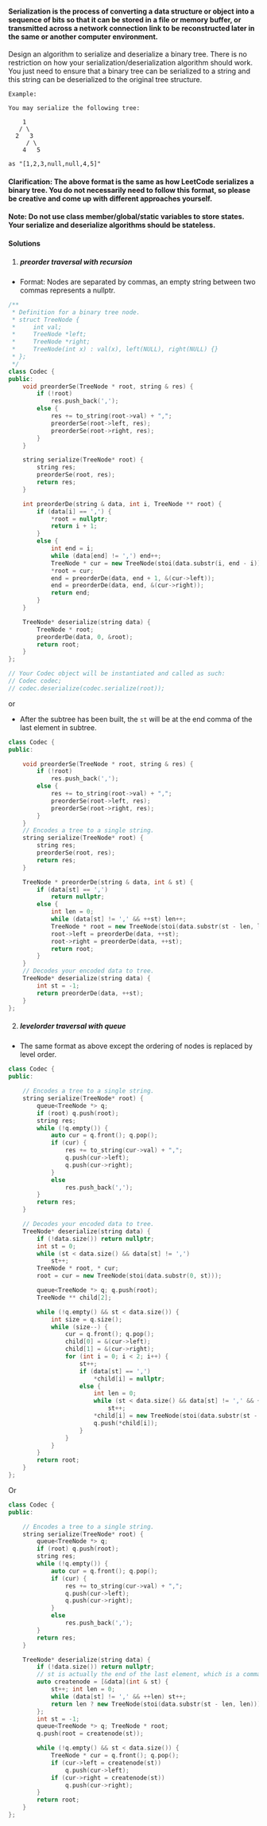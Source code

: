 #### Serialization is the process of converting a data structure or object into a sequence of bits so that it can be stored in a file or memory buffer, or transmitted across a network connection link to be reconstructed later in the same or another computer environment.

Design an algorithm to serialize and deserialize a binary tree. There is no restriction on how your serialization/deserialization algorithm should work. You just need to ensure that a binary tree can be serialized to a string and this string can be deserialized to the original tree structure.

```
Example: 

You may serialize the following tree:

    1
   / \
  2   3
     / \
    4   5

as "[1,2,3,null,null,4,5]"
```

#### Clarification: The above format is the same as how LeetCode serializes a binary tree. You do not necessarily need to follow this format, so please be creative and come up with different approaches yourself.

#### Note: Do not use class member/global/static variables to store states. Your serialize and deserialize algorithms should be stateless.

#### Solutions

1. ##### preorder traversal with recursion

- Format: Nodes are separated by commas, an empty string between two commas represents a nullptr.

```c++
/**
 * Definition for a binary tree node.
 * struct TreeNode {
 *     int val;
 *     TreeNode *left;
 *     TreeNode *right;
 *     TreeNode(int x) : val(x), left(NULL), right(NULL) {}
 * };
 */
class Codec {
public:
    void preorderSe(TreeNode * root, string & res) {
        if (!root)
            res.push_back(',');
        else {
            res += to_string(root->val) + ",";
            preorderSe(root->left, res);
            preorderSe(root->right, res);
        }
    }

    string serialize(TreeNode* root) {
        string res;
        preorderSe(root, res);
        return res;
    }

    int preorderDe(string & data, int i, TreeNode ** root) {
        if (data[i] == ',') {
            *root = nullptr;
            return i + 1;
        }
        else {
            int end = i;
            while (data[end] != ',') end++;
            TreeNode * cur = new TreeNode(stoi(data.substr(i, end - i)));
            *root = cur;
            end = preorderDe(data, end + 1, &(cur->left));
            end = preorderDe(data, end, &(cur->right));
            return end;
        }
    }

    TreeNode* deserialize(string data) {
        TreeNode * root;
        preorderDe(data, 0, &root);
        return root;
    }
};

// Your Codec object will be instantiated and called as such:
// Codec codec;
// codec.deserialize(codec.serialize(root));
```


or

- After the subtree has been built, the `st` will be at the end comma of the last element in subtree.

```c++
class Codec {
public:

    void preorderSe(TreeNode * root, string & res) {
        if (!root)
            res.push_back(',');
        else {
            res += to_string(root->val) + ",";
            preorderSe(root->left, res);
            preorderSe(root->right, res);
        }
    }
    // Encodes a tree to a single string.
    string serialize(TreeNode* root) {
        string res;
        preorderSe(root, res);
        return res;
    }

    TreeNode * preorderDe(string & data, int & st) {
        if (data[st] == ',')
            return nullptr;
        else {
            int len = 0;
            while (data[st] != ',' && ++st) len++;
            TreeNode * root = new TreeNode(stoi(data.substr(st - len, len)));
            root->left = preorderDe(data, ++st);
            root->right = preorderDe(data, ++st);
            return root;
        }
    }
    // Decodes your encoded data to tree.
    TreeNode* deserialize(string data) {
        int st = -1;
        return preorderDe(data, ++st);
    }
};
```

2. ##### levelorder traversal with queue

- The same format as above except the ordering of nodes is replaced by level order.

```c++
class Codec {
public:

    // Encodes a tree to a single string.
    string serialize(TreeNode* root) {
        queue<TreeNode *> q;
        if (root) q.push(root);
        string res;
        while (!q.empty()) {
            auto cur = q.front(); q.pop();
            if (cur) {
                res += to_string(cur->val) + ",";
                q.push(cur->left);
                q.push(cur->right);
            }
            else
                res.push_back(',');
        }
        return res;
    }

    // Decodes your encoded data to tree.
    TreeNode* deserialize(string data) {
        if (!data.size()) return nullptr;
        int st = 0;
        while (st < data.size() && data[st] != ',')
            st++;
        TreeNode * root, * cur;
        root = cur = new TreeNode(stoi(data.substr(0, st)));

        queue<TreeNode *> q; q.push(root);
        TreeNode ** child[2];

        while (!q.empty() && st < data.size()) {
            int size = q.size();
            while (size--) {
                cur = q.front(); q.pop();
                child[0] = &(cur->left);
                child[1] = &(cur->right);
                for (int i = 0; i < 2; i++) {
                    st++;
                    if (data[st] == ',')
                        *child[i] = nullptr;
                    else {
                        int len = 0;
                        while (st < data.size() && data[st] != ',' && ++len)
                            st++;
                        *child[i] = new TreeNode(stoi(data.substr(st - len, len)));
                        q.push(*child[i]);
                    }
                }
            }
        }
        return root;
    }
};
```


Or

```c++
class Codec {
public:

    // Encodes a tree to a single string.
    string serialize(TreeNode* root) {
        queue<TreeNode *> q;
        if (root) q.push(root);
        string res;
        while (!q.empty()) {
            auto cur = q.front(); q.pop();
            if (cur) {
                res += to_string(cur->val) + ",";
                q.push(cur->left);
                q.push(cur->right);
            }
            else
                res.push_back(',');
        }
        return res;
    }

    TreeNode* deserialize(string data) {
        if (!data.size()) return nullptr;
        // st is actually the end of the last element, which is a comma
        auto createnode = [&data](int & st) {
            st++; int len = 0;
            while (data[st] != ',' && ++len) st++;
            return len ? new TreeNode(stoi(data.substr(st - len, len))) : nullptr;
        };
        int st = -1;
        queue<TreeNode *> q; TreeNode * root;
        q.push(root = createnode(st));

        while (!q.empty() && st < data.size()) {
            TreeNode * cur = q.front(); q.pop();
            if (cur->left = createnode(st))
                q.push(cur->left);
            if (cur->right = createnode(st))
                q.push(cur->right);
        }
        return root;
    }
};
```